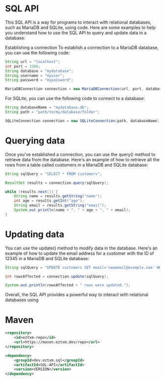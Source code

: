 
# SQL API

This SQL API is a way for programs to interact with relational databases, such as MariaDB and SQLite, using code. Here are some examples to help you understand how to use the SQL API to query and update data in a database:

Establishing a connection
To establish a connection to a MariaDB database, you can use the following code:

```java
String url = "localhost";
int port = 3306;
String database = "mydatabase";
String username = "myuser";
String password = "mypassword";

MariaDBConnection connection = new MariaDBConnection(url, port, database, username, password);
```

For SQLite, you can use the following code to connect to a database:

```java
String databaseName = "mydatabase.db";
String path = "path/to/my/database/folder";

SQLiteConnection connection = new SQLiteConnection(path, databaseName);
```
# Querying data
Once you've established a connection, you can use the query() method to retrieve data from the database. Here's an example of how to retrieve all the rows from a table called customers in a MariaDB and SQLite database:

```java
String sqlQuery = "SELECT * FROM customers";

ResultSet results = connection.query(sqlQuery);

while (results.next()) {
    String name = results.getString("name");
    int age = results.getInt("age");
    String email = results.getString("email");
    System.out.println(name + ", " + age + ", " + email);
}
```
# Updating data
You can use the update() method to modify data in the database. Here's an example of how to update the email address for a customer with the ID of 12345 in a MariaDB and SQLite database:

```java
String sqlQuery = "UPDATE customers SET email='newemail@example.com' WHERE id=12345";

int rowsAffected = connection.update(sqlQuery);

System.out.println(rowsAffected + " rows were updated.");
```

Overall, the SQL API provides a powerful way to interact with relational databases using

# Maven

```xml
<repository>
    <id>eztxm-repo</id>
    <url>https://maven.eztxm.dev/repo</url>
</repository>

<dependency>
    <groupId>dev.eztxm.sql</groupId>
    <artifactId>SQL-API</artifactId>
    <version>VERSION</version>
</dependency>
```
